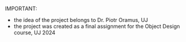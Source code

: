 IMPORTANT: 
- the idea of ​​the project belongs to Dr. Piotr Oramus, UJ
- the project was created as a final assignment for the Object Design course, UJ 2024
